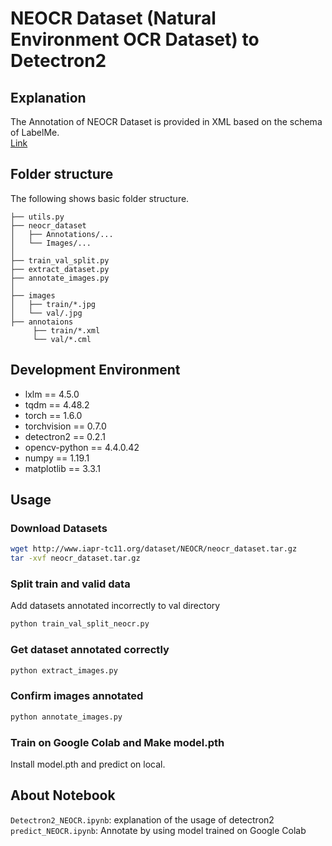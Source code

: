 # NEOCR Dataset (Natural Environment OCR Dataset) to Detectron2

## Explanation
The Annotation of NEOCR Dataset is provided in XML based on the schema of LabelMe.\
[Link](http://www.iapr-tc11.org/mediawiki/index.php?title=NEOCR:_Natural_Environment_OCR_Dataset)

## Folder structure
The following shows basic folder structure.
```
├── utils.py
├── neocr_dataset
│   ├── Annotations/...
│   └── Images/...
│
├── train_val_split.py 
├── extract_dataset.py 
├── annotate_images.py 
│
├── images 
│   ├── train/*.jpg
│   └── val/.jpg
├── annotaions
     ├── train/*.xml
     └── val/*.cml
```

## Development Environment
* lxlm == 4.5.0
* tqdm == 4.48.2
* torch == 1.6.0
* torchvision == 0.7.0
* detectron2 == 0.2.1
* opencv-python == 4.4.0.42
* numpy == 1.19.1
* matplotlib == 3.3.1

## Usage
### Download Datasets
```sh
wget http://www.iapr-tc11.org/dataset/NEOCR/neocr_dataset.tar.gz
tar -xvf neocr_dataset.tar.gz
```

### Split train and valid data
Add datasets annotated incorrectly to val directory 
```python
python train_val_split_neocr.py 
```

### Get dataset annotated correctly
```python
python extract_images.py
```

### Confirm images annotated
```python
python annotate_images.py
```

### Train on Google Colab and Make model.pth
Install model.pth and predict on local.

## About Notebook
`Detectron2_NEOCR.ipynb`: explanation of the usage of detectron2\
`predict_NEOCR.ipynb`: Annotate by using model trained on Google Colab
